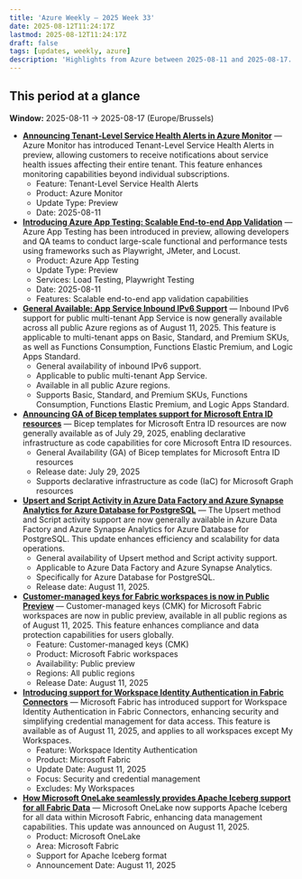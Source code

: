 ```yaml
---
title: 'Azure Weekly – 2025 Week 33'
date: 2025-08-12T11:24:17Z
lastmod: 2025-08-12T11:24:17Z
draft: false
tags: [updates, weekly, azure]
description: 'Highlights from Azure between 2025-08-11 and 2025-08-17.'
---
```

## This period at a glance

**Window:** 2025-08-11 → 2025-08-17 (Europe/Brussels)

- **[Announcing Tenant-Level Service Health Alerts in Azure Monitor](<https://azure.microsoft.com/updates?id=499776>)** — Azure Monitor has introduced Tenant-Level Service Health Alerts in preview, allowing customers to receive notifications about service health issues affecting their entire tenant. This feature enhances monitoring capabilities beyond individual subscriptions.
  - Feature: Tenant-Level Service Health Alerts
  - Product: Azure Monitor
  - Update Type: Preview
  - Date: 2025-08-11
- **[Introducing Azure App Testing: Scalable End-to-end App Validation](<https://azure.microsoft.com/updates?id=500203>)** — Azure App Testing has been introduced in preview, allowing developers and QA teams to conduct large-scale functional and performance tests using frameworks such as Playwright, JMeter, and Locust.
  - Product: Azure App Testing
  - Update Type: Preview
  - Services: Load Testing, Playwright Testing
  - Date: 2025-08-11
  - Features: Scalable end-to-end app validation capabilities
- **[General Available: App Service Inbound IPv6 Support](<https://azure.microsoft.com/updates?id=499998>)** — Inbound IPv6 support for public multi-tenant App Service is now generally available across all public Azure regions as of August 11, 2025. This feature is applicable to multi-tenant apps on Basic, Standard, and Premium SKUs, as well as Functions Consumption, Functions Elastic Premium, and Logic Apps Standard.
  - General availability of inbound IPv6 support.
  - Applicable to public multi-tenant App Service.
  - Available in all public Azure regions.
  - Supports Basic, Standard, and Premium SKUs, Functions Consumption, Functions Elastic Premium, and Logic Apps Standard.
- **[Announcing GA of Bicep templates support for Microsoft Entra ID resources](https://devblogs.microsoft.com/identity/bicep-templates-for-microsoft-entra-id-resources-is-ga/)** — Bicep templates for Microsoft Entra ID resources are now generally available as of July 29, 2025, enabling declarative infrastructure as code capabilities for core Microsoft Entra ID resources.
  - General Availability (GA) of Bicep templates for Microsoft Entra ID resources
  - Release date: July 29, 2025
  - Supports declarative infrastructure as code (IaC) for Microsoft Graph resources
- **[Upsert and Script Activity in Azure Data Factory and Azure Synapse Analytics for Azure Database for PostgreSQL](<https://azure.microsoft.com/updates?id=499748>)** — The Upsert method and Script activity support are now generally available in Azure Data Factory and Azure Synapse Analytics for Azure Database for PostgreSQL. This update enhances efficiency and scalability for data operations.
  - General availability of Upsert method and Script activity support.
  - Applicable to Azure Data Factory and Azure Synapse Analytics.
  - Specifically for Azure Database for PostgreSQL.
  - Release date: August 11, 2025.
- **[Customer-managed keys for Fabric workspaces is now in Public Preview](https://blog.fabric.microsoft.com/en-US/blog/customer-managed-keys-for-fabric-workspaces-available-in-all-public-regions-now-preview/)** — Customer-managed keys (CMK) for Microsoft Fabric workspaces are now in public preview, available in all public regions as of August 11, 2025. This feature enhances compliance and data protection capabilities for users globally.
  - Feature: Customer-managed keys (CMK)
  - Product: Microsoft Fabric workspaces
  - Availability: Public preview
  - Regions: All public regions
  - Release Date: August 11, 2025
- **[Introducing support for Workspace Identity Authentication in Fabric Connectors](https://blog.fabric.microsoft.com/en-US/blog/announcing-support-for-workspace-identity-authentication-in-new-fabric-connectors-and-for-dataflow-gen2/)** — Microsoft Fabric has introduced support for Workspace Identity Authentication in Fabric Connectors, enhancing security and simplifying credential management for data access. This feature is available as of August 11, 2025, and applies to all workspaces except My Workspaces.
  - Feature: Workspace Identity Authentication
  - Product: Microsoft Fabric
  - Update Date: August 11, 2025
  - Focus: Security and credential management
  - Excludes: My Workspaces
- **[How Microsoft OneLake seamlessly provides Apache Iceberg support for all Fabric Data](https://blog.fabric.microsoft.com/en-US/blog/how-to-access-your-microsoft-fabric-tables-in-apache-iceberg-format/)** — Microsoft OneLake now supports Apache Iceberg for all data within Microsoft Fabric, enhancing data management capabilities. This update was announced on August 11, 2025.
  - Product: Microsoft OneLake
  - Area: Microsoft Fabric
  - Support for Apache Iceberg format
  - Announcement Date: August 11, 2025


